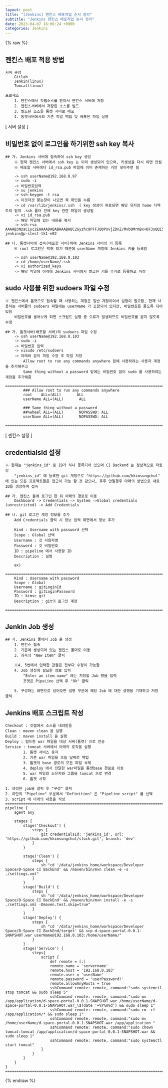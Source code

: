```yaml
---  
layout: post  
title: "[Jenkins] 젠킨스 배포작업 순서 정리"  
subtitle: "Jenkins 젠킨스 배포작업 순서 정리"  
date: 2023-04-07 16:06:24 +0900  
categories: Jenkins  
---  
```

{% raw %}  
## 젠킨스 배포 적용 방법  
  
	서버 구성  
		Gitlab  
		Jenkin(linux)  
		Tomcat(linux)  
  
	프로세스  
		1. 젠킨스에서 깃랩소스를 받아서 젠킨스 서버에 저장  
		2. 젠킨스서버에서 저장된 소스를 빌드  
		3. 빌드된 소스를 톰캣 서버로 배포  
		4. 톰캣서버에서의 기존 파일 백업 및 배포된 파일 실행  
  
[ 서버 설정 ]  
## 비밀번호 없이 로그인을 하기위한 ssh key 복사  
  
	## 가. Jenkins 서버에 접속하여 ssh key 생성  
		※ 현재 젠킨스 서버에서 ssh key 는 이미 생성되어 있으며, 키생성을 다시 하면 안됨  
		※ 배포할 서버에다 id_rsa.pub 파일에 이미 존재하는 키만 넣어주면 됨  
  
		-> ssh userName@192.168.0.97  
		-> sudo -i  
		-> 비밀번호입력  
		-> su jenkins  
		-> ssh-keygen -t rsa  
		-> 이것저것 묻는창이 나오면 쭉 확인을 누름  
		-> cd /var/lib/jenkins/.ssh	 ( key 생성이 완료되면 해당 유저의 home 디렉토리 밑의 .ssh 폴더 안에 key 관련 파일이 생성됨  
		-> vi id_rsa.pub  
		-> 해당 파일에 있는 내용을 복사  
		-> ssh-rsa AAAAB3NzaC1yc2EAAAADAQABAAABAQC2Gyzhc9PFFJQ0PovjZDnZ/Mvb0MrmBx+DF3sQQI5U+jkYWZ8DH1Xbs6lY8GFhwKvwKONMljdYk2Fu+36GQ/YeTIkGkJzCsP1jviQNBsYedZ4m5Y5tdkZ/Uur14mrJNjZso583ANjF8Cj4LCuiMV3w2aZKi0OcKxphGKy9C+f5xo4pu+wRkLznwwonfIM/sOfiVct3BrAgZ9EcXa2eYxDHDUxmAFB1 jenkins@p-stest-tk1-e02  
  
	## 나. 톰캣서버에 접속(배포할 서버)하여 Jenkins 서버의 키 등록  
		※ root 로그인은 막혀 있기 때문에 userName 계정에 Jenkins 키를 등록함  
  
		-> ssh userName@192.168.0.103  
		-> cd /home/userName/.ssh  
		-> vi authorized_keys  
		-> 해당 파일에 아래에 Jenkins 서버에서 발급한 키를 추가로 등록하고 저장  
  
## sudo 사용을 위한 sudoers 파일 수정  
	※ 젠킨스에서 톰캣으로 접속할 때 사용하는 계정은 일반 계정이여서 설정이 필요함, 현재 사용하는 서버들의 sudoers 파일에는 userName 가 포함되어 있지만, 비밀번호를 묻도록 되어있음  
		비밀번호를 물어보게 되면 스크립트 실행 중 오류가 발생하므로 비밀번호를 묻지 않도록 수정  
  
	## 가. 톰캣서버(배포할 서버)의 sudoers 파일 수정  
		-> ssh userName@192.168.0.103  
		-> sudo -i  
		-> 비밀번호 입력  
		-> visudo /etc/sudoers  
		-> 아래와 같이 파일 수정 후 파일 저장  
			Allow root to run any commands anywhere 밑에 사용하려는 사용자 계정을 추가해주고  
			Same thing without a password 밑에는 비밀번호 없이 sudo 를 사용하려는 계정을 추가해줌  
			====================================================================================================  
			### Allow root to run any commands anywhere  
			root    ALL=(ALL)       ALL  
			userName ALL=(ALL)       ALL  
  
			### Same thing without a password  
			##%wheel ALL=(ALL)       NOPASSWD: ALL  
			userName ALL=(ALL)       NOPASSWD: ALL  
			====================================================================================================  
  
[ 젠킨스 설정 ]  
  
## credentialsId 설정  
	※ 현재는 "jenkins_id" 로 ID가 하나 등록되어 있으며 CI Backend 는 정상적으로 작동함  
		"jenkins_id" 에 등록한 git 계정으로 "https://github.com/kkimsungchul" 에 있는 모든 프로젝트들은 접근이 가능 할 것 같으나, 추후 안될경우 아래의 방법으로 새로 ID를 생성하여 접속  
  
	## 가. 젠킨스 툴에 로그인 한 뒤 아래의 경로로 이동  
		Dashboard -> Credentials -> System ->Global credentials (unrestricted) -> Add Credentials  
  
	## 나. git 로그인 계정 정보를 추가  
		Add Credentials 클릭 시 정보 입력 화면에서 정보 추가  
  
		Kind : Username with password 선택  
		Scope : Global 선택  
		Username : 깃 사용자명  
		Password : 깃 비밀번호  
		ID : pipeline 에서 사용할 ID  
		Description : 설명  
  
		ex)  
		====================================================================================================  
		Kind : Username with password  
		Scope : Global  
		Username : gitLoginId  
		Password : gitLoginPassword  
		ID : kimsc_git  
		Description : git의 로그인 계정  
		====================================================================================================  
  
## Jenkin Job 생성  
  
	## 가. Jenkins 툴에서 Job 을 생성  
		1. 젠킨스 접속  
		2. 기존에 생성되어 있는 젠킨스 폴더로 이동  
		3. 좌측의 "New Item" 클릭  
  
		※4, 5번에서 입력한 값들은 전부다 수정이 가능함  
		4. Job 생성에 필요한 정보 입력  
			"Enter an item name" 에는 지정할 Job 명을 입력  
			포맷은 PipeLine 선택 후 "Ok" 클릭  
  
		5. 구성하는 화면으로 넘어오면 설명 부분에 해당 Job 에 대한 설명을 기재하고 저장 클릭  
  
## Jenkins 배포 스크립트 작성  
  
	Checkout : 깃랩에서 소스를 내려받음  
	Clean : maven clean 을 실행  
	Build : maven install 을 실행  
	Deploy : 빌드한 war 파일을 대상 서버(톰캣) 으로 전송  
	Service : tomcat 서버에서 아래의 로직을 실행  
			1. 톰캣 서비스 중지  
			2. 기존 war 파일을 오늘 날짜로 백업  
			3. 톰캣의 base 경로의 모든 파일 삭제  
			4. deploy 에서 전달한 war파일을 톰캣base 경로로 이동  
			5. war 파일의 소유자와 그룹을 tomcat 으로 변경  
			6. 톰캣 시작  
  
	1. 생성한 job을 클릭 후 "구성" 클릭  
	2. 하단의 "Pipeline" 부분에서 "Definition" 은 "Pipeline script" 를 선택  
	3. script 에 아래의 내용을 작성  
	====================================================================================================  
	pipeline {  
		agent any  
  
		stages {  
			stage('Checkout') {  
				steps {  
					git credentialsId: 'jenkins_id', url: 'https://github.com/kkimsungchul/stock.git', branch: 'dev'  
				}  
			}  
  
			stage('Clean') {  
				steps {  
					sh "cd '/data/jenkins_home/workspace/Developer Space/D-Space CI BackEnd' && /maven/bin/mvn clean -e -s ./settings.xml"  
				}  
			}  
			stage('Build') {  
				steps {  
					sh "cd '/data/jenkins_home/workspace/Developer Space/D-Space CI BackEnd' && /maven/bin/mvn install -e -s ./settings.xml -Dmaven.test.skip=true"  
				}  
			}  
			stage('Deploy') {  
				steps {  
					sh "cd '/data/jenkins_home/workspace/Developer Space/D-Space CI BackEnd/target' && scp d-space-portal-0.0.1-SNAPSHOT.war userName@192.168.0.103:/home/userName/"  
				}  
			}  
			stage('Service') {  
				steps{  
					script {  
						def remote = [:]  
						remote.name = 'servername'  
						remote.host = '192.168.0.103'  
						remote.user = 'userName'  
						remote.password = 'userPassword!'  
						remote.allowAnyHosts = true  
						sshCommand remote: remote, command:"sudo systemctl stop tomcat && sudo sleep 5"  
						sshCommand remote: remote, command:"sudo mv /app/application/d-space-portal-0.0.1-SNAPSHOT.war /home/userName/d-space-portal-0.0.1-SNAPSHOT.war_\$(date '+%Y%m%d') && sudo sleep 1"  
						sshCommand remote: remote, command:"sudo rm -rf /app/application/* && sudo sleep 1"  
						sshCommand remote: remote, command:"sudo mv /home/userName/d-space-portal-0.0.1-SNAPSHOT.war /app/application "  
						sshCommand remote: remote, command:"sudo chown tomcat:tomcat /app/application/d-space-portal-0.0.1-SNAPSHOT.war && sudo sleep 1"  
						sshCommand remote: remote, command:"sudo systemctl start tomcat"  
					}  
				}  
			}  
		}  
	}  
	====================================================================================================  
  
{% endraw %}